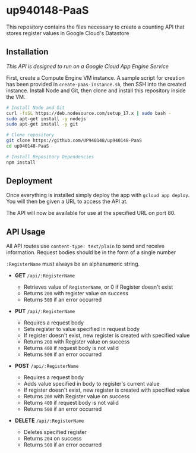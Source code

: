 # up940148-PaaS

This repository contains the files necessary to create a counting API that stores register values in Google Cloud's Datastore

## Installation

*This API is designed to run on a Google Cloud App Engine Service*

First, create a Compute Engine VM instance. A sample script for creation has been provided in `create-paas-instance.sh`, then SSH into the created instance. Install Node and Git, then clone and install this repository inside the VM.

```sh
# Install Node and Git
curl -fsSL https://deb.nodesource.com/setup_17.x | sudo bash -
sudo apt-get install -y nodejs
sudo apt-get install -y git

# Clone repository
git clone https://github.com/UP940148/up940148-PaaS
cd up940148-PaaS

# Install Repository Dependencies
npm install
```

## Deployment

Once everything is installed simply deploy the app with `gcloud app deploy`. You will then be given a URL to access the API at.

The API will now be available for use at the specified URL on port 80.


## API Usage

All API routes use `content-type: text/plain` to send and receive information. Request bodies should be in the form of a single number

`:RegisterName` must always be an alphanumeric string.

* **GET** `/api/:RegisterName`
  * Retrieves value of `RegisterName`, or 0 if Register doesn't exist
  * Returns `200` with register value on success
  * Returns `500` if an error occurred

* **PUT** `/api/:RegisterName`
  * Requires a request body
  * Sets register to value specified in request body
  * If register doesn't exist, new register is created with specified value
  * Returns `200` with Register value on success
  * Returns `400` if request body is not valid
  * Returns `500` if an error occurred

* **POST** `/api/:RegisterName`
  * Requires a request body
  * Adds value specified in body to register's current value
  * If register doesn't exist, new register is created with specified value
  * Returns `200` with Register value on success
  * Returns `400` if request body is not valid
  * Returns `500` if an error occurred

* **DELETE** `/api/:RegisterName`
  * Deletes specified register
  * Returns `204` on success
  * Returns `500` if an error occurred
